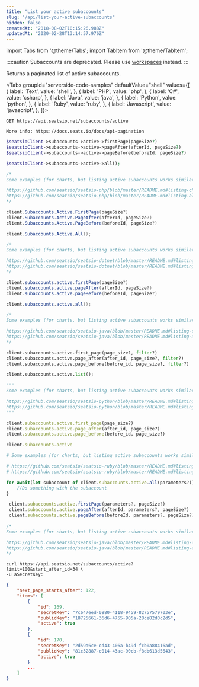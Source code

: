 ```yaml
---
title: "List your active subaccounts"
slug: "/api/list-your-active-subaccounts"
hidden: false
createdAt: "2018-08-02T10:15:26.988Z"
updatedAt: "2020-02-28T13:14:57.976Z"
---
```


import Tabs from '@theme/Tabs';
import TabItem from '@theme/TabItem';


:::caution 
Subaccounts are deprecated. Please use [workspaces](api-workspaces) instead.
:::

Returns a paginated list of active subaccounts.



<Tabs 
  groupId="serverside-code-samples"
  defaultValue="shell"
  values={[
{ label: 'Text', value: 'shell', },
{ label: 'PHP', value: 'php', },
{ label: 'C#', value: 'csharp', },
{ label: 'Java', value: 'java', },
{ label: 'Python', value: 'python', },
{ label: 'Ruby', value: 'ruby', },
{ label: 'Javascript', value: 'javascript', },
]}>
<TabItem value='shell'>

```shell
GET https://api.seatsio.net/subaccounts/active

More info: https://docs.seats.io/docs/api-pagination

```

</TabItem>
<TabItem value='php'>

```php
$seatsioClient->subaccounts->active->firstPage(pageSize?)
$seatsioClient->subaccounts->active->pageAfter(afterId, pageSize?)
$seatsioClient->subaccounts->active->pageBefore(beforeId, pageSize?)

$seatsioClient->subaccounts->active->all();

/*
Some examples (for charts, but listing active subaccounts works similarly):

https://github.com/seatsio/seatsio-php/blob/master/README.md#listing-charts-page-by-page
https://github.com/seatsio/seatsio-php/blob/master/README.md#listing-all-charts
*/
```

</TabItem>
<TabItem value='csharp'>

```csharp
client.Subaccounts.Active.FirstPage(pageSize?)
client.Subaccounts.Active.PageAfter(afterId, pageSize?)
client.Subaccounts.Active.PageBefore(beforeId, pageSize?)

client.Subaccounts.Active.All();

/*
Some examples (for charts, but listing active subaccounts works similarly):

https://github.com/seatsio/seatsio-dotnet/blob/master/README.md#listing-charts-page-by-page
https://github.com/seatsio/seatsio-dotnet/blob/master/README.md#listing-all-charts
*/
```

</TabItem>
<TabItem value='java'>

```java
client.subaccounts.active.firstPage(pageSize?)
client.subaccounts.active.pageAfter(afterId, pageSize?)
client.subaccounts.active.pageBefore(beforeId, pageSize?)

client.subaccounts.active.all();

/*
Some examples (for charts, but listing active subaccounts works similarly):

https://github.com/seatsio/seatsio-java/blob/master/README.md#listing-charts-page-by-page
https://github.com/seatsio/seatsio-java/blob/master/README.md#listing-all-charts
*/
```

</TabItem>
<TabItem value='python'>

```python
client.subaccounts.active.first_page(page_size?, filter?)
client.subaccounts.active.page_after(after_id, page_size?, filter?)
client.subaccounts.active.page_before(before_id, page_size?, filter?)

client.subaccounts.active.list();

"""
Some examples (for charts, but listing active subaccounts works similarly):

https://github.com/seatsio/seatsio-python/blob/master/README.md#listing-charts-page-by-page
https://github.com/seatsio/seatsio-python/blob/master/README.md#listing-all-charts
"""
```

</TabItem>
<TabItem value='ruby'>

```ruby
client.subaccounts.active.first_page(page_size?)
client.subaccounts.active.page_after(after_id, page_size?)
client.subaccounts.active.page_before(before_id, page_size?)

client.subaccounts.active

# Some examples (for charts, but listing active subaccounts works similarly):

# https://github.com/seatsio/seatsio-ruby/blob/master/README.md#listing-charts-page-by-page
# https://github.com/seatsio/seatsio-ruby/blob/master/README.md#listing-all-charts
```

</TabItem>
<TabItem value='javascript'>

```javascript
for await(let subaccount of client.subaccounts.active.all(parameters?)) {
	//Do something with the subaccount
}

 client.subaccounts.active.firstPage(parameters?, pageSize?)
 client.subaccounts.active.pageAfter(afterId, parameters?, pageSize?)
 client.subaccounts.active.pageBefore(beforeId, parameters?, pageSize?)
                                     
/*
Some examples (for charts, but listing active subaccounts works similarly):

https://github.com/seatsio/seatsio-java/blob/master/README.md#listing-charts-page-by-page
https://github.com/seatsio/seatsio-java/blob/master/README.md#listing-all-charts
*/
```

</TabItem>
</Tabs>





```shell
curl https://api.seatsio.net/subaccounts/active?limit=100&start_after_id=34 \
-u aSecretKey:
```



```json
{
    "next_page_starts_after": 122,
    "items": [
        {
            "id": 169,
            "secretKey": "7c647eed-0880-4118-9459-82757579703e",
            "publicKey": "18725661-36d6-4755-905a-28ce82d0c2d5",
            "active": true
        },
        {
            "id": 170,
            "secretKey": "2d59a6ce-cd43-406a-b49d-fcb0a88416ad",
            "publicKey": "81c32887-c014-43ac-90cb-f8db613d5643",
            "active": true
        }
        ...
    ]
}
```


